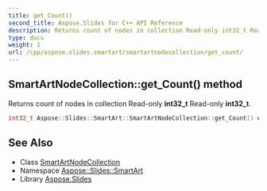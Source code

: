 ```yaml
---
title: get_Count()
second_title: Aspose.Slides for C++ API Reference
description: Returns count of nodes in collection Read-only int32_t Read-only int32_t.
type: docs
weight: 1
url: /cpp/aspose.slides.smartart/smartartnodecollection/get_count/
---
```

## SmartArtNodeCollection::get_Count() method


Returns count of nodes in collection Read-only **int32_t** Read-only **int32_t**.

```cpp
int32_t Aspose::Slides::SmartArt::SmartArtNodeCollection::get_Count() override
```

## See Also

* Class [SmartArtNodeCollection](./)
* Namespace [Aspose::Slides::SmartArt](../)
* Library [Aspose.Slides](../../)